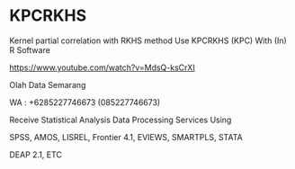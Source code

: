 # KPCRKHS
Kernel partial correlation with RKHS method Use KPCRKHS (KPC) With (In) R Software

https://www.youtube.com/watch?v=MdsQ-ksCrXI

Olah Data Semarang

WA : +6285227746673 (085227746673)

Receive Statistical Analysis Data Processing Services Using

SPSS, AMOS, LISREL, Frontier 4.1, EVIEWS, SMARTPLS, STATA

DEAP 2.1, ETC
